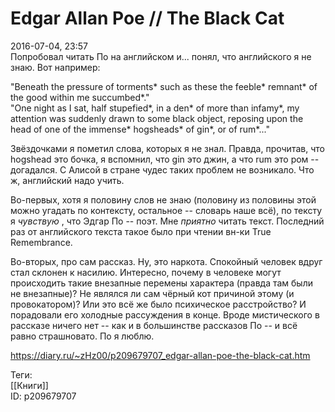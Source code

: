 Edgar Allan Poe // The Black Cat
=================================

   
 2016-07-04, 23:57   
  Попробовал читать По на английском и... понял, что английского я не знаю. Вот например:   
   
 "Beneath the pressure of torments\* such as these the feeble\* remnant\* of the good within me succumbed\*."   
 "One night as I sat, half stupefied\*, in a den\* of more than infamy\*, my attention was suddenly drawn to some black object, reposing upon the head of one of the immense\* hogsheads\* of gin\*, or of rum\*..."   
   
 Звёздочками я пометил слова, которых я не знал. Правда, прочитав, что hogshead это бочка, я вспомнил, что gin это джин, а что rum это ром -- догадался. С Алисой в стране чудес таких проблем не возникало. Что ж, английский надо учить.   
   
 Во-первых, хотя я половину слов не знаю (половину из половины этой можно угадать по контексту, остальное -- словарь наше всё), по тексту я  *чувствую*  , что Эдгар По -- поэт. Мне  *приятно*  читать текст. Последний раз от английского текста такое было при чтении вн-ки True Remembrance.   
   
 Во-вторых, про сам рассказ. Ну, это наркота. Спокойный человек вдруг стал склонен к насилию. Интересно, почему в человеке могут происходить такие внезапные перемены характера (правда там были не внезапные)? Не являлся ли сам чёрный кот причиной этому (и провокатором)? Или это всё же было психическое расстройство? И порадовали его холодные рассуждения в конце. Вроде мистического в рассказе ничего нет -- как и в большинстве рассказов По -- и всё равно страшновато. По я люблю.   
    
 <https://diary.ru/~zHz00/p209679707_edgar-allan-poe-the-black-cat.htm>   
   
 Теги:   
 [[Книги]]   
 ID: p209679707